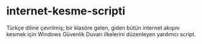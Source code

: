 # internet-kesme-scripti
Türkçe diline çevrilmiş; bir klasöre gelen, giden bütün internet akışını kesmek için Windows Güvenlik Duvarı ilkelerini düzenleyen yardımcı script.
